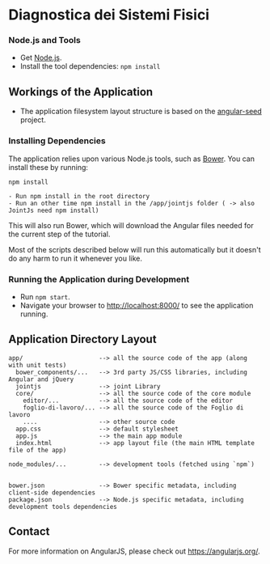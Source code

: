 # Diagnostica dei Sistemi Fisici


### Node.js and Tools

- Get [Node.js][node].
- Install the tool dependencies: `npm install`


## Workings of the Application

- The application filesystem layout structure is based on the [angular-seed][angular-seed] project.


### Installing Dependencies

The application relies upon various Node.js tools, such as [Bower][bower]. You can install these by running:

```
npm install
```

```
- Run npm install in the root directory
- Run an other time npm install in the /app/jointjs folder ( -> also JointJs need npm install)
```

This will also run Bower, which will download the Angular files needed for the current step of the
tutorial.

Most of the scripts described below will run this automatically but it doesn't do any harm to run
it whenever you like.

### Running the Application during Development

- Run `npm start`.
- Navigate your browser to [http://localhost:8000/](http://localhost:8000/) to see the application 
  running.


## Application Directory Layout

```
app/                     --> all the source code of the app (along with unit tests)
  bower_components/...   --> 3rd party JS/CSS libraries, including Angular and jQuery
  jointjs                --> joint Library
  core/                  --> all the source code of the core module 
    editor/...           --> all the source code of the editor
    foglio-di-lavoro/... --> all the source code of the Foglio di lavoro
    ....                 --> other source code
  app.css                --> default stylesheet
  app.js                 --> the main app module
  index.html             --> app layout file (the main HTML template file of the app)

node_modules/...         --> development tools (fetched using `npm`)


bower.json               --> Bower specific metadata, including client-side dependencies
package.json             --> Node.js specific metadata, including development tools dependencies
```


## Contact

For more information on AngularJS, please check out https://angularjs.org/.


[angular-seed]: https://github.com/angular/angular-seed
[bower]: http://bower.io/
[git-home]: https://git-scm.com/
[git-setup]: https://help.github.com/articles/set-up-git
[google-phone-gallery]: http://web.archive.org/web/20131215082038/http://www.android.com/devices
[jasmine]: https://jasmine.github.io/
[jdk]: https://wikipedia.org/wiki/Java_Development_Kit
[jdk-download]: http://www.oracle.com/technetwork/java/javase/downloads
[karma]: https://karma-runner.github.io/
[node]: https://nodejs.org/
[protractor]: http://www.protractortest.org/
[selenium]: http://docs.seleniumhq.org/
